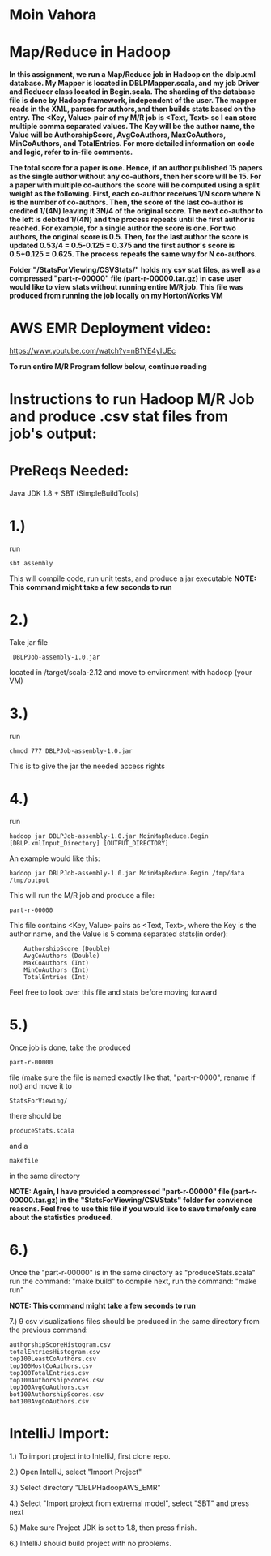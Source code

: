 # Moin Vahora
# Map/Reduce in Hadoop

**In this assignment, we run a Map/Reduce job in Hadoop on the dblp.xml database. My Mapper is located in DBLPMapper.scala, and my job Driver and Reducer class located in Begin.scala. The sharding of the database file is done by Hadoop framework, independent of the user. The mapper reads in the XML, parses for authors,and then builds stats based on the entry. The <Key, Value> pair of my M/R job is <Text, Text> so I can store multiple comma separated values. The Key will be the author name, the Value will be AuthorshipScore, AvgCoAuthors, MaxCoAuthors, MinCoAuthors, and TotalEntries.  For more detailed information on code and logic, refer to in-file comments.**

**The total score for a paper is one. Hence, if an author published 15 papers as the single author without any co-authors, then her score will be 15. For a paper with multiple co-authors the score will be computed using a split weight as the following. First, each co-author receives 1/N score where N is the number of co-authors. Then, the score of the last co-author is credited 1/(4N) leaving it 3N/4 of the original score. The next co-author to the left is debited 1/(4N) and the process repeats until the first author is reached. For example, for a single author the score is one. For two authors, the original score is 0.5. Then, for the last author the score is updated 0.53/4 = 0.5-0.125 = 0.375 and the first author's score is 0.5+0.125 = 0.625. The process repeats the same way for N co-authors.**

**Folder "/StatsForViewing/CSVStats/" holds my csv stat files, as well as a compressed "part-r-00000" file (part-r-00000.tar.gz) in case user would like to view stats without running entire M/R job. This file was produced from running the job locally on my HortonWorks VM**

# AWS EMR Deployment video:
 https://www.youtube.com/watch?v=nB1YE4yIUEc

**To run entire M/R Program follow below, continue reading**

# Instructions to run Hadoop M/R Job and produce .csv stat files from job's output:

# PreReqs Needed:
   Java JDK 1.8 + SBT (SimpleBuildTools)

# 1.) 
run 

    sbt assembly

   This will compile code, run unit tests, and produce a jar executable
   **NOTE: This command might take a few seconds to run**

# 2.) 
Take jar file 

     DBLPJob-assembly-1.0.jar
 located in /target/scala-2.12
and move to environment with hadoop (your VM)

# 3.) 
run 
    
    chmod 777 DBLPJob-assembly-1.0.jar 
   This is to give the jar the needed access rights

# 4.) 
run 

    hadoop jar DBLPJob-assembly-1.0.jar MoinMapReduce.Begin [DBLP.xmlInput_Directory] [OUTPUT_DIRECTORY] 

  An example would like this:

    hadoop jar DBLPJob-assembly-1.0.jar MoinMapReduce.Begin /tmp/data /tmp/output

   This will run the M/R job and produce a file:

    part-r-00000 
This file contains <Key, Value> pairs
    as <Text, Text>, where the Key is the author name, and the Value is 5 comma separated stats(in order):

        AuthorshipScore (Double)
        AvgCoAuthors (Double)
        MaxCoAuthors (Int)
        MinCoAuthors (Int)
        TotalEntries (Int) 

   Feel free to look over this file and stats before moving forward
    
# 5.) 
Once job is done, take the produced 

    part-r-00000
 file (make sure the file is named exactly like that, "part-r-0000", rename if not) and move it to 

    StatsForViewing/ 

there should be
    
    produceStats.scala 
and a 
    
    makefile
in the same directory 

   **NOTE: Again, I have provided a compressed 
"part-r-00000" file (part-r-00000.tar.gz) in the "StatsForViewing/CSVStats" folder for convience reasons. Feel free to use this file if you would like to save time/only care about the statistics produced.** 

# 6.) 
Once the "part-r-00000" is in the same directory as "produceStats.scala"
    run the command: "make build" to compile
    next, run the command: "make run" 

   **NOTE: This command might take a few seconds to run**

7.) 9 csv visualizations files should be produced in the same directory from the previous command:

    authorshipScoreHistogram.csv
    totalEntriesHistogram.csv
    top100LeastCoAuthors.csv
    top100MostCoAuthors.csv
    top100TotalEntries.csv
    top100AuthorshipScores.csv
    top100AvgCoAuthors.csv
    bot100AuthorshipScores.csv
    bot100AvgCoAuthors.csv

# IntelliJ Import:
1.) To import project into IntelliJ, first clone repo.

2.) Open IntelliJ, select "Import Project"

3.) Select directory "DBLPHadoopAWS_EMR"

4.) Select "Import project from extrernal model", select "SBT" and press next

5.) Make sure Project JDK is set to 1.8, then press finish.

6.) IntelliJ should build project with no problems. 
